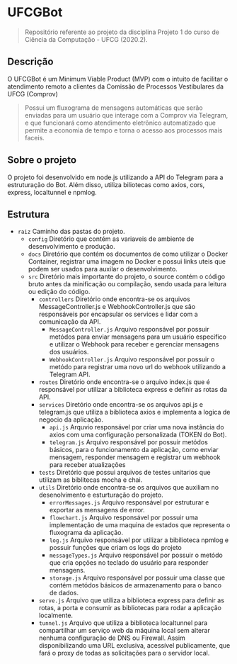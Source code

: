 # UFCGBot 

> Repositório referente ao projeto da disciplina Projeto 1 do curso de Ciência da Computação - UFCG (2020.2).

## Descrição 

<p> O UFCGBot é um Minimum Viable Product (MVP) com o intuito de facilitar o atendimento remoto a clientes da Comissão de Processos Vestibulares da UFCG (Comprov) </p>

> Possui um fluxograma de mensagens automáticas que serão enviadas para um usuário que interage com a Comprov via Telegram, e que funcionará como atendimento eletrônico automatizado que permite a economia de tempo e torna o acesso aos processos mais faceis.   

## Sobre o projeto

O projeto foi desenvolvido em node.js utilizando a API do Telegram para a estruturação do Bot. Além disso, utiliza biliotecas como axios, cors, express, localtunnel e npmlog. 

## Estrutura

- `raiz` Caminho das pastas do projeto.
  - `config` Diretório que contém as variaveis de ambiente de desenvolvimento e produção.
  - `docs` Diretório que contém os documentos de como utilizar o Docker Container, registrar uma imagem no Docker e possui links uteis que podem ser usados para auxilar o desenvolvimento.
  - `src` Diretório mais importante do projeto, o source contém o código bruto antes da minificação ou compilação, sendo usada para leitura ou edição do código.
    - `controllers` Diretório onde encontra-se os arquivos MessageController.js e WebhookController.js que são responsáveis por encapsular os services e lidar com a comunicação da API.
        - `MessageController.js` Arquivo responsável por possuir metódos para enviar mensagens para um usuário especifico e utilizar o Webhook para receber e gerenciar mensagens dos usuários.
        - `WebhookController.js` Arquivo responsável por possuir o metódo para registrar uma novo url do webhook utilizando a Telegram API.
    - `routes` Diretório onde encontra-se o arquivo index.js que é responsável por utilizar a biblioteca express e definir as rotas da API.
    - `services`  Diretório onde encontra-se os arquivos api.js e telegram.js que utiliza a biblioteca axios e implementa a logica de negocio da aplicação.
       - `api.js` Arquvio responsável por criar uma nova instância do axios com uma configuração personalizada (TOKEN do Bot). 
       - `telegram.js` Arquivo responsável por possuir metódos básicos, para o funcionamento da aplicação, como enviar mensagem, responder mensagem e registrar um webhook para receber atualizações
    - `tests` Diretório que possui arquivos de testes unitarios que utilizam as biblitecas mocha e chai.
    - `utils` Diretório onde encontra-se os arquivos que auxiliam no desenolvimento e esturturação do projeto.
      - `errorMessages.js` Arquivo responsável por estruturar e exportar as mensagens de error.
      - `flowchart.js` Arquivo responsável por possuir uma implementação de uma maquina de estados que representa o fluxograma da aplicação.
      - `log.js`  Arquivo responsável por utilizar a bibilioteca npmlog e possuir funções que criam os logs do projeto
      - `messageTypes.js` Arquivo responsável por possuir o metódo que cria opções no teclado do usuário para responder mensagens.
      - `storage.js` Arquivo responsável por possuir uma classe que contém metódos básicos de armazenamento para o banco de dados.
    - `serve.js`  Arquivo que utiliza a biblioteca express para definir as rotas, a porta e consumir as bibliotecas para rodar a aplicação localmente.
    - `tunnel.js`  Arquivo que utiliza a biblioteca localtunnel para compartilhar um serviço web da máquina local sem alterar nenhuma configuração de DNS ou Firewall. Assim disponibilizando uma URL exclusiva, acessível publicamente, que fará o proxy de todas as solicitações para o servidor local.
 

